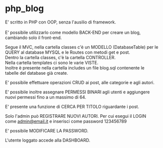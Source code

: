 # php_blog

E' scritto in PHP con OOP, senza l'ausilio di framework.<br>	
E' possibile utilizzarlo come modello BACK-END per creare un blog, cambiando solo il front-end.<br>

Segue il MVC, nella cartella classes c'è un MODELLO (DatabaseTable) per le QUERY al database MYSQL e le Routes con metodi get e post.<br>
Dentro la cartella classes, c'è la cartella CONTROLLER.<br>
Nella cartella templates ci sono le varie VISTE.<br>
Inoltre è presente nella cartella includes un file blog.sql contenente le tabelle del database già create.<br>

E' possibile effettuare operazioni CRUD ai post, alle categorie e agli autori.

E' possibile inoltre assegnare PERMESSI BINARI agli utenti e aggiungere nuovi permessi fino a un massimo di 64.

E' presente una funzione di CERCA PER TITOLO riguardante i post.

Solo l'admin può REGISTRARE NUOVI AUTORI.
Per cui esegui il LOGIN come admin@email.it e inserisci come password 123456789

E' possibile MODIFICARE LA PASSWORD.

L'utente loggato accede alla DASHBOARD.







